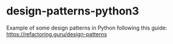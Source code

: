 # design-patterns-python3
Example of some design patterns in Python following this guide: https://refactoring.guru/design-patterns
